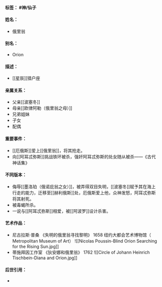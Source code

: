 #### 标签： #神/仙子
#### 姓名：
- 俄里翁
#### 别名：
- Orion
#### 描述：
- [[星辰]]猎户座
#### 亲属关系：
- 父亲[[波塞冬]]
- 母亲[[欧律阿勒（俄里翁之母）]]
- 兄弟姐妹
- 子女
- 配偶
#### 重要事件：
- [[厄俄斯]]爱上[[俄里翁]]，将其抢走。
- 向[[阿耳忒弥斯]]挑战铁环被杀，强奸阿耳忒弥斯的处女随从被杀——《古代神话集》
#### 不同版本：
- 侮辱[[墨洛珀（俄诺庇翁之女）]]，被弄得双目失明，[[波塞冬]]赋予其在海上行走的能力，迁移至[[赫利俄斯]]处，厄俄斯爱上他，众神发怒，阿耳忒弥斯将其射死。
- 被毒蝎所杀。
- 一说与[[阿耳忒弥斯]]相爱，被[[阿波罗]]设计杀害。
#### 艺术作品：
- 尼古拉斯·普桑 《失明的俄里翁寻找黎明》 1658 纽约大都会艺术博物馆（ Metropolitan Museum of Art）
![[Nicolas Poussin-Blind Orion Searching for the Rising Sun.jpg]]
- 蒂施拜因工作室 《狄安娜和俄里翁》 1762 
![[Circle of Johann Heinrich Tischbein-Diana and Orion.jpg]]
#### 后世引用：
- 